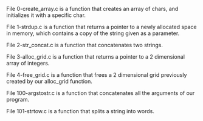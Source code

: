 File 0-create_array.c is a function that creates an array of chars, and initializes it with a specific char.

File 1-strdup.c is a function that returns a pointer to a newly allocated space in memory, which contains a copy of the string given as a parameter.

File 2-str_concat.c is a function that concatenates two strings.

File 3-alloc_grid.c is a function that returns a pointer to a 2 dimensional array of integers.

File 4-free_grid.c is a function that frees a 2 dimensional grid previously created by our alloc_grid function.

File 100-argstostr.c is a function that concatenates all the arguments of our program.

File 101-strtow.c is a function that splits a string into words.
